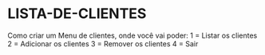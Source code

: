 # LISTA-DE-CLIENTES


Como criar um Menu de clientes, onde você vai poder:
1 = Listar os clientes
2 = Adicionar os clientes
3 = Remover os clientes
4 = Sair
